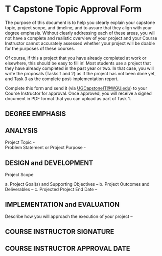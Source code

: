 # T Capstone Topic Approval Form

The purpose of this document is to help you clearly explain your capstone topic, project scope, and timeline, and to assure that they align with your degree emphasis. Without clearly addressing each of these areas, you will not have a complete and realistic overview of your project and your Course Instructor cannot accurately assessed whether your project will be doable for the purposes of these courses.  

Of course, if this a project that you have already completed at work or elsewhere, this should be easy to fill in! Most students use a project that they have already completed in the past year or two. In that case, you will write the proposals (Tasks 1 and 2) as if the project has not been done yet, and Task 3 as the complete post-implementation report.  

Complete this form and send it (via UGCapstoneIT@WGU.edu) to your Course Instructor for approval. Once approved, you will receive a signed document in PDF format that you can upload as part of Task 1.  

## DEGREE EMPHASIS

## ANALYSIS

Project Topic -  
Problem Statement or Project Purpose -  

## DESIGN and DEVELOPMENT

Project Scope

a. Project Goal(s) and Supporting Objectives –
b. Project Outcomes and Deliverables –
c. Projected Project End Date –

## IMPLEMENTATION and EVALUATION

Describe how you will approach the execution of your project –  

## COURSE INSTRUCTOR SIGNATURE

## COURSE INSTRUCTOR APPROVAL DATE
